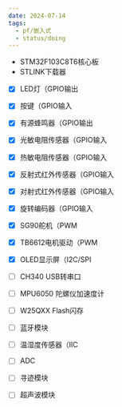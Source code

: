```yaml
---
date: 2024-07-14
tags:
  - pf/嵌入式
  - status/doing
---
```

- STM32F103C8T6核心板
- STLINK下载器

- [x] LED灯（GPIO输出
- [x] 按键（GPIO输入
- [x] 有源蜂鸣器（GPIO输出
- [x] 光敏电阻传感器（GPIO输入
- [x] 热敏电阻传感器（GPIO输入
- [x] 反射式红外传感器（GPIO输入
- [x] 对射式红外传感器（GPIO输入
- [x] 旋转编码器（GPIO输入
- [x] SG90舵机（PWM
- [x] TB6612电机驱动（PWM
- [x] OLED显示屏（I2C/SPI

- [ ] CH340 USB转串口
- [ ] MPU6050 陀螺仪加速度计
- [ ] W25QXX Flash闪存

- [ ] 蓝牙模块
- [ ] 温湿度传感器（IIC
- [ ] ADC
- [ ] 寻迹模块
- [ ] 超声波模块


